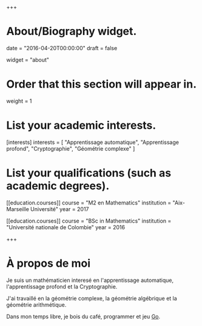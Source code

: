 +++
# About/Biography widget.

date = "2016-04-20T00:00:00"
draft = false

widget = "about"

# Order that this section will appear in.
weight = 1

# List your academic interests.
[interests]
  interests = [
    "Apprentissage automatique",
    "Apprentissage profond",
    "Cryptographie",
    "Géométrie complexe"
]

# List your qualifications (such as academic degrees).
[[education.courses]]
  course = "M2 en Mathematics"
  institution = "Aix-Marseille Université"
  year = 2017

[[education.courses]]
  course = "BSc in Mathematics"
  institution = "Université nationale de Colombie"
  year = 2016
 
+++

# À propos de moi

Je suis un mathématicien interesé en l'apprentissage automatique, l'apprentissage profond et la Cryptographie.

J'ai travaillé en la géométrie complexe, la géométrie algébrique et la géométrie arithmétique.

Dans mon temps libre, je bois du café, programmer et jeu [Go](http://en.wikipedia.org/wiki/Go_%28game%29).
